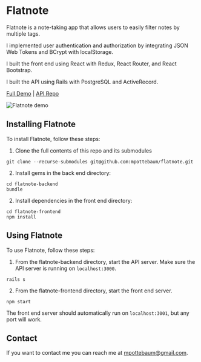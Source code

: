 # Flatnote

Flatnote is a note-taking app that allows users to easily filter notes by multiple tags.

I implemented user authentication and authorization by integrating JSON Web Tokens and BCrypt with localStorage.

I built the front end using React with Redux, React Router, and React Bootstrap.

I built the API using Rails with PostgreSQL and ActiveRecord.

[Full Demo](https://www.youtube.com/watch?v=reKIlvSAIFo&feature=youtu.be) | [API Repo](https://github.com/mpottebaum/flatnote-backend)

![Flatnote demo](https://j.gifs.com/YWJMM9.gif)


## Installing Flatnote

To install Flatnote, follow these steps:

1. Clone the full contents of this repo and its submodules

```
git clone --recurse-submodules git@github.com:mpottebaum/flatnote.git
```

2. Install gems in the back end directory:

```
cd flatnote-backend
bundle
```

2. Install dependencies in the front end directory:

```
cd flatnote-frontend
npm install
```

## Using Flatnote

To use Flatnote, follow these steps:

1. From the flatnote-backend directory, start the API server. Make sure the API server is running on `localhost:3000`.

```
rails s
```

2. From the flatnote-frontend directory, start the front end server.

```
npm start
```

The front end server should automatically run on `localhost:3001`, but any port will work.

## Contact

If you want to contact me you can reach me at mpottebaum@gmail.com.